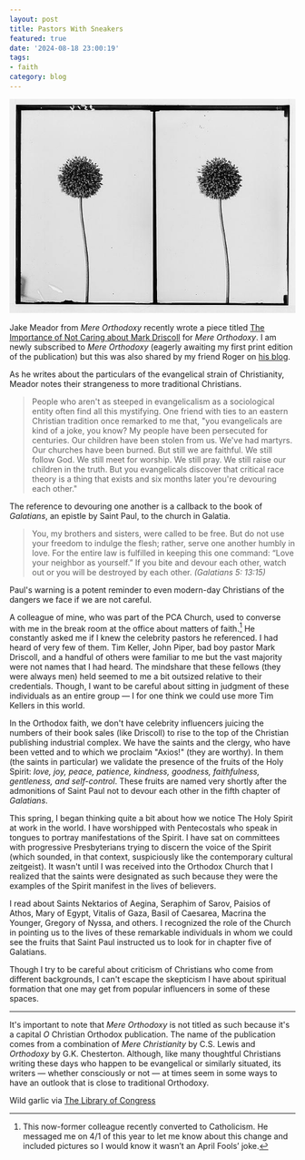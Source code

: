 ```yaml
---
layout: post
title: Pastors With Sneakers
featured: true
date: '2024-08-18 23:00:19'
tags:
- faith
category: blog
---
```


![Wild Garlic](/static/post-content/wildgarlic.jpg)

Jake Meador from *Mere Orthodoxy* recently wrote a piece titled [The Importance of Not Caring about Mark Driscoll](https://mereorthodoxy.com/after-evangelicalism-new-mainline) for *Mere Orthodoxy*. I am newly subscribed to _Mere Orthodoxy_ (eagerly awaiting my first print edition of the publication) but this was also shared by my friend Roger on [his blog](https://intellectualoid.com). 

As he writes about the particulars of the evangelical strain of Christianity, Meador notes their strangeness to more traditional Christians.

<!--more--> 

> People who aren't as steeped in evangelicalism as a sociological entity often find all this mystifying. One friend with ties to an eastern Christian tradition once remarked to me that, "you evangelicals are kind of a joke, you know? My people have been persecuted for centuries. Our children have been stolen from us. We've had martyrs. Our churches have been burned. But still we are faithful. We still follow God. We still meet for worship. We still pray. We still raise our children in the truth. But you evangelicals discover that critical race theory is a thing that exists and six months later you're devouring each other."

The reference to devouring one another is a callback to the book of _Galatians_, an epistle by Saint Paul, to the church in Galatia.

> You, my brothers and sisters, were called to be free. But do not use your freedom to indulge the flesh; rather, serve one another humbly in love. For the entire law is fulfilled in keeping this one command: “Love your neighbor as yourself.” If you bite and devour each other, watch out or you will be destroyed by each other. _(Galatians 5: 13:15)_

Paul's warning is a potent reminder to even modern-day Christians of the dangers we face if we are not careful. 

A colleague of mine, who was part of the PCA Church, used to converse with me in the break room at the office about matters of faith.[^1] He constantly asked me if I knew the celebrity pastors he referenced. I had heard of very few of them. Tim Keller, John Piper, bad boy pastor Mark Driscoll, and a handful of others were familiar to me but the vast majority were not names that I had heard. The mindshare that these fellows (they were always men) held seemed to me a bit outsized relative to their credentials. Though, I want to be careful about sitting in judgment of these individuals as an entire group — I for one think we could use more Tim Kellers in this world. 

In the Orthodox faith, we don't have celebrity influencers juicing the numbers of their book sales (like Driscoll) to rise to the top of the Christian publishing industrial complex. We have the saints and the clergy, who have been vetted and to which we proclaim "Axios!" (they are worthy). In them (the saints in particular) we validate the presence of the fruits of the Holy Spirit: _love, joy, peace, patience, kindness, goodness, faithfulness, gentleness, and self-control_. These fruits are named very shortly after the admonitions of Saint Paul not to devour each other in the fifth chapter of _Galatians_.

This spring, I began thinking quite a bit about how we notice The Holy Spirit at work in the world. I have worshipped with Pentecostals who speak in tongues to portray manifestations of the Spirit. I have sat on committees with progressive Presbyterians trying to discern the voice of the Spirit (which sounded, in that context, suspiciously like the contemporary cultural zeitgeist). It wasn't until I was received into the Orthodox Church that I realized that the saints were designated as such because they were the examples of the Spirit manifest in the lives of believers. 

I read about Saints Nektarios of Aegina, Seraphim of Sarov, Paisios of Athos, Mary of Egypt, Vitalis of Gaza, Basil of Caesarea, Macrina the Younger, Gregory of Nyssa, and others. I recognized the role of the Church in pointing us to the lives of these remarkable individuals in whom we could see the fruits that Saint Paul instructed us to look for in chapter five of Galatians. 

Though I try to be careful about criticism of Christians who come from different backgrounds, I can't escape the skepticism I have about spiritual formation that one may get from popular influencers in some of these spaces. 

---- 

It's important to note that *Mere Orthodoxy* is not titled as such because it's a capital _O_ Christian Orthodox publication. The name of the publication comes from a combination of *Mere Christianity* by C.S. Lewis and *Orthodoxy* by G.K. Chesterton. Although, like many thoughtful Christians writing these days who happen to be evangelical or similarly situated, its writers — whether consciously or not — at times seem in some ways to have an outlook that is close to traditional Orthodoxy. 

Wild garlic via [The Library of Congress](https://www.loc.gov/item/2019696078/)

[^1]: This now-former colleague recently converted to Catholicism. He messaged me on 4/1 of this year to let me know about this change and included pictures so I would know it wasn’t an April Fools’ joke. 
